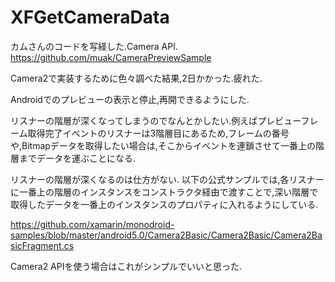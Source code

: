 # XFGetCameraData

カムさんのコードを写経した.Camera API.
https://github.com/muak/CameraPreviewSample

Camera2で実装するために色々調べた結果,2日かかった.疲れた.

Androidでのプレビューの表示と停止,再開できるようにした.

リスナーの階層が深くなってしまうのでなんとかしたい.例えばプレビューフレーム取得完了イベントのリスナーは3階層目にあるため,フレームの番号や,Bitmapデータを取得したい場合は,そこからイベントを連鎖させて一番上の階層までデータを運ぶことになる.

リスナーの階層が深くなるのは仕方がない.
以下の公式サンプルでは,各リスナーに一番上の階層のインスタンスをコンストラクタ経由で渡すことで,深い階層で取得したデータを一番上のインスタンスのプロパティに入れるようにしている.

https://github.com/xamarin/monodroid-samples/blob/master/android5.0/Camera2Basic/Camera2Basic/Camera2BasicFragment.cs

Camera2 APIを使う場合はこれがシンプルでいいと思った.



